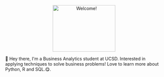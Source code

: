 

<div align="center" width="50">
  <img src="https://media.giphy.com/media/bcKmIWkUMCjVm/giphy.gif" alt="Welcome!" style="width:200px;height:150px;border:0" />
</div>

👋 Hey there, I'm a Business Analytics student at UCSD. Interested in applying techniques to solve business problems! Love to learn more about Python, R and SQL.😋.
